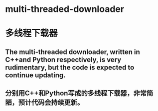 # multi-threaded-downloader
# 多线程下载器

## The multi-threaded downloader, written in C++and Python respectively, is very rudimentary, but the code is expected to continue updating.
## 分别用C++和Python写成的多线程下载器，非常简陋，预计代码会持续更新。

